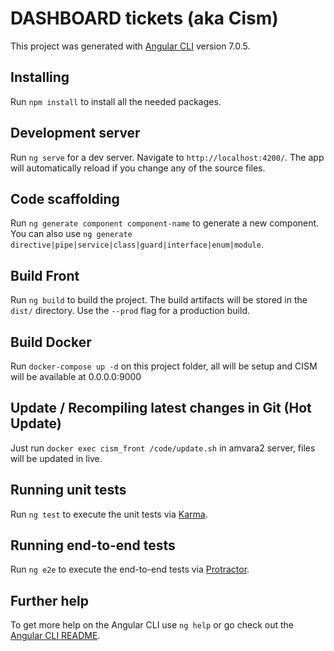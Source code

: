 # DASHBOARD tickets (aka Cism)

This project was generated with [Angular CLI](https://github.com/angular/angular-cli) version 7.0.5.

## Installing

Run `npm install` to install all the needed packages.

## Development server

Run `ng serve` for a dev server. Navigate to `http://localhost:4200/`. The app will automatically reload if you change any of the source files.

## Code scaffolding

Run `ng generate component component-name` to generate a new component. You can also use `ng generate directive|pipe|service|class|guard|interface|enum|module`.

## Build Front

Run `ng build` to build the project. The build artifacts will be stored in the `dist/` directory. Use the `--prod` flag for a production build.

## Build Docker

Run `docker-compose up -d` on this project folder, all will be setup and CISM will be available at 0.0.0.0:9000

## Update / Recompiling latest changes in Git (Hot Update)

Just run `docker exec cism_front /code/update.sh` in amvara2 server, files will be updated in live.

## Running unit tests

Run `ng test` to execute the unit tests via [Karma](https://karma-runner.github.io).

## Running end-to-end tests

Run `ng e2e` to execute the end-to-end tests via [Protractor](http://www.protractortest.org/).

## Further help

To get more help on the Angular CLI use `ng help` or go check out the [Angular CLI README](https://github.com/angular/angular-cli/blob/master/README.md).
